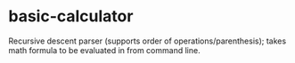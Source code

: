 # basic-calculator
Recursive descent parser (supports order of operations/parenthesis); takes math formula to be evaluated in from command line.
